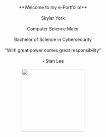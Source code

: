 <p align="center">
**Welcome to my e-Portfolio!** <br> <br>
Skylar York <br> <br>
Computer Science Major <br> <br>
Bachelor of Science in Cybersecurity <br> <br>
"With great power comes great responsibility" <br> <br>
- Stan Lee <br> <br>
<img src="https://github.com/SkylarYork/Skylar-York-Portfolio-2024-/assets/160919133/66c0c83a-c377-4977-b948-fa1460941e08" width="198" height="198">
